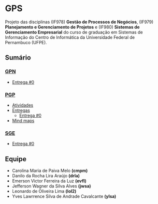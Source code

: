 # GPS

Projeto das disciplinas (IF978) **Gestão de Processos de Negócios**, (IF979) **Planejamento e Gerenciamento de Projetos** e (IF980) **Sistemas de Gerenciamento Empresarial** do curso de graduação em Sistemas de Informação do Centro de Informática da Universidade Federal de Pernambuco (UFPE).

## Sumário

### [GPN](./gpn)
  - [Entrega #0](.gpn/entrega-0)


### [PGP](./pgp)
  - [Atividades](./pgp/atividades)
  - [Entregas](./pgp/entregas)
    - [Entrega #0](./pgp/entregas/entrega-0)
  - [Mind maps](./pgp/mind-maps)

### [SGE](./sge)
  - [Entrega #0](./sge/entrega-0)

## Equipe
- Carolina Maria de Paiva Melo **(cmpm)**
- Danilo da Rocha Lira Araújo **(drla)**
- Emerson Victor Ferreira da Luz **(evfl)**
- Jefferson Wagner da Silva Alves **(jwsa)**
- Leonardo de Oliveira Lima **(lol2)**
- Yves Lawrrence Silva de Andrade Cavalcante **(ylsa)**

